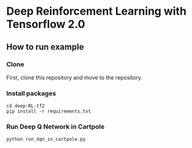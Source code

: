 # Deep Reinforcement Learning with Tensorflow 2.0


## How to run example

### Clone 

First, clone this repository and move to the repository.

### Install packages

```
cd deep-RL-tf2
pip install -r requirements.txt
```

### Run Deep Q Network in Cartpole

```
python run_dqn_in_cartpole.py
```
